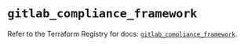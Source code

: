 # `gitlab_compliance_framework`

Refer to the Terraform Registry for docs: [`gitlab_compliance_framework`](https://registry.terraform.io/providers/gitlabhq/gitlab/17.10.0/docs/resources/compliance_framework).
